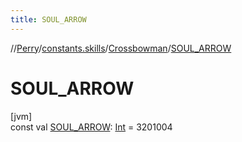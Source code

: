 ```yaml
---
title: SOUL_ARROW
---
```

//[Perry](../../../index.html)/[constants.skills](../index.html)/[Crossbowman](index.html)/[SOUL_ARROW](-s-o-u-l_-a-r-r-o-w.html)



# SOUL_ARROW



[jvm]\
const val [SOUL_ARROW](-s-o-u-l_-a-r-r-o-w.html): [Int](https://kotlinlang.org/api/latest/jvm/stdlib/kotlin/-int/index.html) = 3201004




